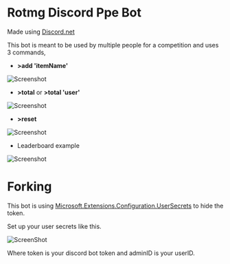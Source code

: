 # Rotmg Discord Ppe Bot
Made using [Discord.net](https://github.com/discord-net/Discord.Net)

This bot is meant to be used by multiple people for a competition and uses 3 commands,
- **>add 'itemName'**

![Screenshot](https://i.imgur.com/z50YgC7.png)

- **>total** or **>total 'user'**

![Screenshot](https://i.imgur.com/Ru8j8a0.png)

- **>reset**

![Screenshot](https://i.imgur.com/rRpItO7.png)

- Leaderboard example

![Screenshot](https://i.imgur.com/QmMrYzX.png)

# Forking
This bot is using [Microsoft.Extensions.Configuration.UserSecrets](https://www.nuget.org/packages/Microsoft.Extensions.Configuration.UserSecrets) to hide the token.

Set up your user secrets like this.

![ScreenShot](https://i.imgur.com/OVJNGqa.png)

Where token is your discord bot token and adminID is your userID.
